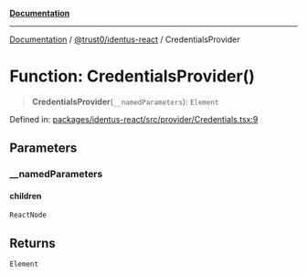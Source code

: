 [**Documentation**](../../../README.md)

***

[Documentation](../../../README.md) / [@trust0/identus-react](../README.md) / CredentialsProvider

# Function: CredentialsProvider()

> **CredentialsProvider**(`__namedParameters`): `Element`

Defined in: [packages/identus-react/src/provider/Credentials.tsx:9](https://github.com/trust0-project/identus/blob/7598e32af173b7c46c69fff7aa7d6600b8fc04b0/packages/identus-react/src/provider/Credentials.tsx#L9)

## Parameters

### \_\_namedParameters

#### children

`ReactNode`

## Returns

`Element`
